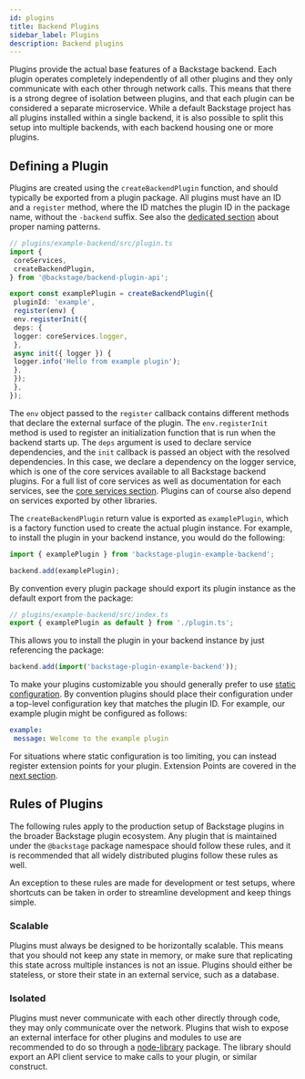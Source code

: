```yaml
---
id: plugins
title: Backend Plugins
sidebar_label: Plugins
description: Backend plugins
---
```


Plugins provide the actual base features of a Backstage backend. Each plugin operates completely independently of all other plugins and they only communicate with each other through network calls. This means that there is a strong degree of isolation between plugins, and that each plugin can be considered a separate microservice. While a default Backstage project has all plugins installed within a single backend, it is also possible to split this setup into multiple backends, with each backend housing one or more plugins.

## Defining a Plugin

Plugins are created using the `createBackendPlugin` function, and should typically be exported from a plugin package. All plugins must have an ID and a `register` method, where the ID matches the plugin ID in the package name, without the `-backend` suffix. See also the [dedicated section](./08-naming-patterns.md) about proper naming patterns.

```ts
// plugins/example-backend/src/plugin.ts
import {
 coreServices,
 createBackendPlugin,
} from '@backstage/backend-plugin-api';

export const examplePlugin = createBackendPlugin({
 pluginId: 'example',
 register(env) {
 env.registerInit({
 deps: {
 logger: coreServices.logger,
 },
 async init({ logger }) {
 logger.info('Hello from example plugin');
 },
 });
 },
});
```

The `env` object passed to the `register` callback contains different methods that declare the external surface of the plugin. The `env.registerInit` method is used to register an initialization function that is run when the backend starts up. The `deps` argument is used to declare service dependencies, and the `init` callback is passed an object with the resolved dependencies. In this case, we declare a dependency on the logger service, which is one of the core services available to all Backstage backend plugins. For a full list of core services as well as documentation for each services, see the [core services section](../core-services/01-index.md). Plugins can of course also depend on services exported by other libraries.

The `createBackendPlugin` return value is exported as `examplePlugin`, which is a factory function used to create the actual plugin instance. For example, to install the plugin in your backend instance, you would do the following:

```ts
import { examplePlugin } from 'backstage-plugin-example-backend';

backend.add(examplePlugin);
```

By convention every plugin package should export its plugin instance as the default export from the package:

```ts
// plugins/example-backend/src/index.ts
export { examplePlugin as default } from './plugin.ts';
```

This allows you to install the plugin in your backend instance by just referencing the package:

```ts
backend.add(import('backstage-plugin-example-backend'));
```

To make your plugins customizable you should generally prefer to use [static configuration](../../conf/defining.md). By convention plugins should place their configuration under a top-level configuration key that matches the plugin ID. For example, our example plugin might be configured as follows:

```yaml
example:
 message: Welcome to the example plugin
```

For situations where static configuration is too limiting, you can instead register extension points for your plugin. Extension Points are covered in the [next section](./05-extension-points.md).

## Rules of Plugins

The following rules apply to the production setup of Backstage plugins in the broader Backstage plugin ecosystem. Any plugin that is maintained under the `@backstage` package namespace should follow these rules, and it is recommended that all widely distributed plugins follow these rules as well.

An exception to these rules are made for development or test setups, where shortcuts can be taken in order to streamline development and keep things simple.

### Scalable

Plugins must always be designed to be horizontally scalable. This means that you should not keep any state in memory, or make sure that replicating this state across multiple instances is not an issue. Plugins should either be stateless, or store their state in an external service, such as a database.

### Isolated

Plugins must never communicate with each other directly through code, they may only communicate over the network. Plugins that wish to expose an external interface for other plugins and modules to use are recommended to do so through a [node-library](../../tooling/cli/02-build-system.md#package-roles) package. The library should export an API client service to make calls to your plugin, or similar construct.
